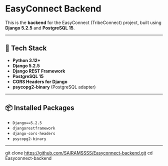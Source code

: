 # EasyConnect Backend

This is the **backend** for the EasyConnect (TribeConnect) project, built using **Django 5.2.5** and **PostgreSQL 15**.

---

## 🚀 Tech Stack
- **Python 3.12+**
- **Django 5.2.5**
- **Django REST Framework**
- **PostgreSQL 15**
- **CORS Headers for Django**
- **psycopg2-binary** (PostgreSQL adapter)

---

## 📦 Installed Packages
- `Django==5.2.5`
- `djangorestframework`
- `django-cors-headers`
- `psycopg2-binary`

---


git clone https://github.com/SAIRAMSSSS/Easyconnect-backend.git
cd Easyconnect-backend
